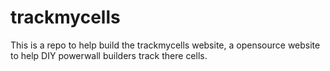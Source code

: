 # trackmycells
This is a repo to help build the trackmycells website, a opensource website to help DIY powerwall builders track there cells.
